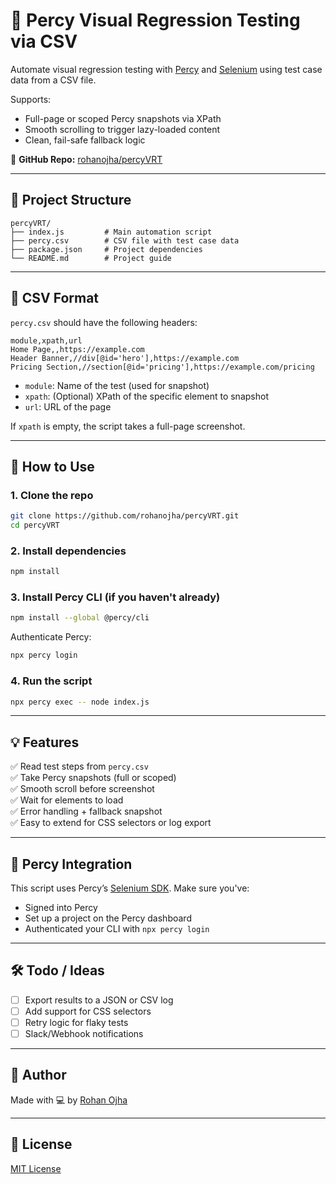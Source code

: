 # 📸 Percy Visual Regression Testing via CSV

Automate visual regression testing with [Percy](https://percy.io/) and [Selenium](https://www.selenium.dev/) using test case data from a CSV file.

Supports:
- Full-page or scoped Percy snapshots via XPath
- Smooth scrolling to trigger lazy-loaded content
- Clean, fail-safe fallback logic

🔗 **GitHub Repo:** [rohanojha/percyVRT](https://github.com/rohanojha/percyVRT)

---

## 📂 Project Structure

```
percyVRT/
├── index.js         # Main automation script
├── percy.csv        # CSV file with test case data
├── package.json     # Project dependencies
└── README.md        # Project guide
```

---

## 🧪 CSV Format

`percy.csv` should have the following headers:

```csv
module,xpath,url
Home Page,,https://example.com
Header Banner,//div[@id='hero'],https://example.com
Pricing Section,//section[@id='pricing'],https://example.com/pricing
```

- `module`: Name of the test (used for snapshot)
- `xpath`: (Optional) XPath of the specific element to snapshot
- `url`: URL of the page

If `xpath` is empty, the script takes a full-page screenshot.

---

## 🚀 How to Use

### 1. Clone the repo

```bash
git clone https://github.com/rohanojha/percyVRT.git
cd percyVRT
```

### 2. Install dependencies

```bash
npm install
```

### 3. Install Percy CLI (if you haven't already)

```bash
npm install --global @percy/cli
```

Authenticate Percy:

```bash
npx percy login
```

### 4. Run the script

```bash
npx percy exec -- node index.js
```

---

## 💡 Features

✅ Read test steps from `percy.csv`  
✅ Take Percy snapshots (full or scoped)  
✅ Smooth scroll before screenshot  
✅ Wait for elements to load  
✅ Error handling + fallback snapshot  
✅ Easy to extend for CSS selectors or log export

---

## 📸 Percy Integration

This script uses Percy’s [Selenium SDK](https://docs.percy.io/docs/selenium). Make sure you've:

- Signed into Percy
- Set up a project on the Percy dashboard
- Authenticated your CLI with `npx percy login`

---

## 🛠️ Todo / Ideas

- [ ] Export results to a JSON or CSV log
- [ ] Add support for CSS selectors
- [ ] Retry logic for flaky tests
- [ ] Slack/Webhook notifications

---

## 🙌 Author

Made with 💻 by [Rohan Ojha](https://github.com/rohanojha)

---

## 📄 License

[MIT License](LICENSE)
